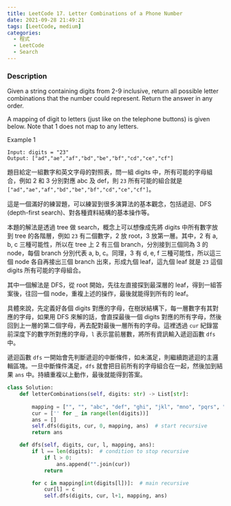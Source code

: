 ```yaml
---
title: LeetCode 17. Letter Combinations of a Phone Number
date: 2021-09-28 21:49:21
tags: [LeetCode, medium]
categories:
  - 程式
  - LeetCode
  - Search
---
```


### Description

Given a string containing digits from 2-9 inclusive, return all possible letter combinations that the number could represent. Return the answer in any order.

A mapping of digit to letters (just like on the telephone buttons) is given below. Note that 1 does not map to any letters.

Example 1

```
Input: digits = "23"
Output: ["ad","ae","af","bd","be","bf","cd","ce","cf"]
```

<!--more-->

題目給定一組數字和英文字母的對照表，問一組 digits 中，所有可能的字母組合，例如 2 和 3 分別對應 abc 及 def，則 ```23``` 所有可能的組合就是 ```["ad","ae","af","bd","be","bf","cd","ce","cf"]```。

這是一個滿好的練習題，可以練習到很多演算法的基本觀念，包括遞迴、DFS (depth-first search)、對各種資料結構的基本操作等。

本題的解法是透過 tree 做 search，概念上可以想像成先將 digits 中所有數字放到 tree 的各階層，例如 ```23``` 有二個數字，2 放 root，3 放第一層。其中，2 有 a, b, c 三種可能性，所以在 tree 上 2 有三個 branch，分別接到三個同為 3 的 node，每個 branch 分別代表 a, b, c。同理，3 有 d, e, f 三種可能性，所以這三個 node 各自再接出三個 branch 出來，形成九個 leaf，這九個 leaf 就是 ```23``` 這個 digits 所有可能的字母組合。

其中一個解法是 DFS，從 root 開始，先往左直接探到最深層的 leaf，得到一組答案後，往回一個 node，重複上述的操作，最後就能得到所有的 leaf。

具體來說，先定義好各個 digits 對應的字母，在樹狀結構下，每一層數字有其對應的字母，如果用 DFS 來解的話，會直探最後一個 digits 對應的所有字母，然後回到上一層的第二個字母，再去配對最後一層所有的字母。這裡透過 ```cur``` 紀錄當前深度下的數字所對應的字母，```l``` 表示當前層數，將所有資訊輸入遞迴函數 ```dfs``` 中。

遞迴函數 ```dfs``` 一開始會先判斷遞迴的中斷條件，如未滿足，則繼續跑遞迴的主邏輯區塊。一旦中斷條件滿足，```dfs``` 就會把目前所有的字母組合在一起，然後加到結果 ```ans``` 中。持續重複以上動作，最後就能得到答案。


```python
class Solution:
    def letterCombinations(self, digits: str) -> List[str]:
        
        mapping = ["", "", "abc", "def", "ghi", "jkl", "mno", "pqrs", "tuv", "wxyz"]
        cur = ['' for _ in range(len(digits))]
        ans = []
        self.dfs(digits, cur, 0, mapping, ans)  # start recursive
        return ans

    def dfs(self, digits, cur, l, mapping, ans):
        if l == len(digits):  # condition to stop recursive
            if l > 0:
                ans.append("".join(cur))
            return

        for c in mapping[int(digits[l])]:  # main recursive
            cur[l] = c
            self.dfs(digits, cur, l+1, mapping, ans)
```